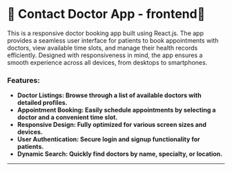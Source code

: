 # 🌿 Contact Doctor App - frontend🌿


This is a responsive doctor booking app built using React.js. The app provides a seamless user interface for patients to book appointments with doctors, 
view available time slots, and manage their health records efficiently. Designed with responsiveness in mind, the app ensures a smooth experience across all devices, from desktops to smartphones.

### Features:

- **Doctor Listings: Browse through a list of available doctors with detailed profiles.**
- **Appointment Booking: Easily schedule appointments by selecting a doctor and a convenient time slot.**
- **Responsive Design: Fully optimized for various screen sizes and devices.**
- **User Authentication: Secure login and signup functionality for patients.**
- **Dynamic Search: Quickly find doctors by name, specialty, or location.**


---


